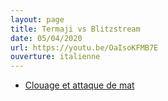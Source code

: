 ```yaml
---
layout: page
title: Termaji vs Blitzstream
date: 05/04/2020
url: https://youtu.be/OaIsoKFMB7E
ouverture: italienne
---
```


- [Clouage et attaque de mat](https://youtu.be/OaIsoKFMB7E?t=1089)

